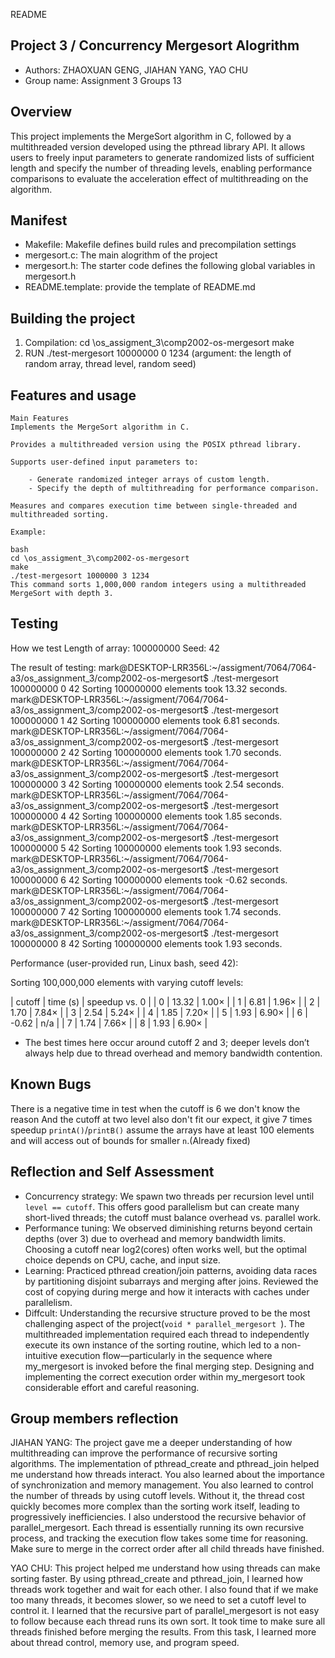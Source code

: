 README

## Project 3 / Concurrency Mergesort Alogrithm

* Authors: ZHAOXUAN GENG, JIAHAN YANG, YAO CHU
* Group name: Assignment 3 Groups 13

## Overview

This project implements the MergeSort algorithm in C, followed by a multithreaded version developed using the pthread library API. It allows users to freely input parameters to generate randomized lists of sufficient length and specify the number of threading levels, enabling performance comparisons to evaluate the acceleration effect of multithreading on the algorithm.

## Manifest

- Makefile: Makefile defines build rules and precompilation settings
- mergesort.c: The main alogrithm of the project
- mergesort.h: The starter code defines the following global variables in mergesort.h
- README.template: provide the template of README.md

## Building the project

1. Compilation:
    cd \os_assigment_3\comp2002-os-mergesort
    make
2. RUN
    ./test-mergesort 10000000 0 1234 (argument: the length of random array, thread level, random seed)

## Features and usage

    Main Features
    Implements the MergeSort algorithm in C.

    Provides a multithreaded version using the POSIX pthread library.

    Supports user-defined input parameters to:

        - Generate randomized integer arrays of custom length.
        - Specify the depth of multithreading for performance comparison.

    Measures and compares execution time between single-threaded and multithreaded sorting.

    Example:

    bash
    cd \os_assigment_3\comp2002-os-mergesort
    make
    ./test-mergesort 1000000 3 1234
    This command sorts 1,000,000 random integers using a multithreaded MergeSort with depth 3.

## Testing

How we test
Length of array: 100000000
Seed: 42

The result of testing: 
    mark@DESKTOP-LRR356L:~/assigment/7064/7064-a3/os_assignment_3/comp2002-os-mergesort$ ./test-mergesort 100000000 0 42
    Sorting 100000000 elements took 13.32 seconds.
    mark@DESKTOP-LRR356L:~/assigment/7064/7064-a3/os_assignment_3/comp2002-os-mergesort$ ./test-mergesort 100000000 1 42
    Sorting 100000000 elements took 6.81 seconds.
    mark@DESKTOP-LRR356L:~/assigment/7064/7064-a3/os_assignment_3/comp2002-os-mergesort$ ./test-mergesort 100000000 2 42
    Sorting 100000000 elements took 1.70 seconds.
    mark@DESKTOP-LRR356L:~/assigment/7064/7064-a3/os_assignment_3/comp2002-os-mergesort$ ./test-mergesort 100000000 3 42
    Sorting 100000000 elements took 2.54 seconds.
    mark@DESKTOP-LRR356L:~/assigment/7064/7064-a3/os_assignment_3/comp2002-os-mergesort$ ./test-mergesort 100000000 4 42
    Sorting 100000000 elements took 1.85 seconds.
    mark@DESKTOP-LRR356L:~/assigment/7064/7064-a3/os_assignment_3/comp2002-os-mergesort$ ./test-mergesort 100000000 5 42
    Sorting 100000000 elements took 1.93 seconds.
    mark@DESKTOP-LRR356L:~/assigment/7064/7064-a3/os_assignment_3/comp2002-os-mergesort$ ./test-mergesort 100000000 6 42
    Sorting 100000000 elements took -0.62 seconds.
    mark@DESKTOP-LRR356L:~/assigment/7064/7064-a3/os_assignment_3/comp2002-os-mergesort$ ./test-mergesort 100000000 7 42
    Sorting 100000000 elements took 1.74 seconds.
    mark@DESKTOP-LRR356L:~/assigment/7064/7064-a3/os_assignment_3/comp2002-os-mergesort$ ./test-mergesort 100000000 8 42
    Sorting 100000000 elements took 1.93 seconds.

Performance (user-provided run, Linux bash, seed 42):

Sorting 100,000,000 elements with varying cutoff levels:

| cutoff | time (s) | speedup vs. 0 |
| 0 | 13.32 | 1.00× |
| 1 | 6.81  | 1.96× |
| 2 | 1.70  | 7.84× |
| 3 | 2.54  | 5.24× |
| 4 | 1.85  | 7.20× |
| 5 | 1.93  | 6.90× |
| 6 | -0.62 | n/a   |
| 7 | 1.74  | 7.66× |
| 8 | 1.93  | 6.90× |

- The best times here occur around cutoff 2 and 3; deeper levels don’t always help due to thread overhead and memory bandwidth contention.

## Known Bugs

There is a negative time in test when the cutoff is 6 we don't know the reason
And the cutoff at two level also don't fit our expect, it give 7 times speedup
`printA()`/`printB()` assume the arrays have at least 100 elements and will access out of bounds for smaller `n`.(Already fixed)

## Reflection and Self Assessment

- Concurrency strategy: We spawn two threads per recursion level until `level == cutoff`. This offers good parallelism but can create many short-lived threads; the cutoff must balance overhead vs. parallel work.
- Performance tuning: We observed diminishing returns beyond certain depths (over 3) due to overhead and memory bandwidth limits. Choosing a cutoff near log2(cores) often works well, but the optimal choice depends on CPU, cache, and input size.
- Learning: Practiced pthread creation/join patterns, avoiding data races by partitioning disjoint subarrays and merging after joins. Reviewed the cost of copying during merge and how it interacts with caches under parallelism.
- Diffcult: Understanding the recursive structure proved to be the most challenging aspect of the project(`void * parallel_mergesort `). The multithreaded implementation required each thread to independently execute its own instance of the sorting routine, which led to a non-intuitive execution flow—particularly in the sequence where my_mergesort is invoked before the final merging step. Designing and implementing the correct execution order within my_mergesort took considerable effort and careful reasoning.

## Group members reflection

JIAHAN YANG:
    The project gave me a deeper understanding of how multithreading can improve the performance of recursive sorting algorithms. The implementation of pthread_create and pthread_join helped me understand how threads interact. You also learned about the importance of synchronization and memory management. You also learned to control the number of threads by using cutoff levels. Without it, the thread cost quickly becomes more complex than the sorting work itself, leading to progressively inefficiencies. I also understood the recursive behavior of parallel_mergesort. Each thread is essentially running its own recursive process, and tracking the execution flow takes some time for reasoning. Make sure to merge in the correct order after all child threads have finished.

YAO CHU:
    This project helped me understand how using threads can make sorting faster. By using pthread_create and pthread_join, I learned how threads work together and wait for each other. I also found that if we make too many threads, it becomes slower, so we need to set a cutoff level to control it.
    I learned that the recursive part of parallel_mergesort is not easy to follow because each thread runs its own sort. It took time to make sure all threads finished before merging the results. From this task, I learned more about thread control, memory use, and program speed.